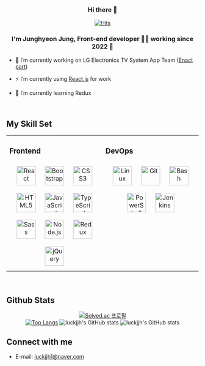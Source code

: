 <div align="center">
  
### Hi there 👋



<!--#### ⚒️Tech Stack⚒️--> 
[![Hits](https://hits.seeyoufarm.com/api/count/incr/badge.svg?url=https://github.com/luckjjh&count_bg=%2379C83D&title_bg=%23555555&icon=&icon_color=%23E7E7E7&title=hits&edge_flat=true)](https://github.com/luckjjh)
</div>

### <div align="center">I'm Junghyeon Jung, Front-end developer 👨‍💻 working since 2022 🚀</div>  
  

- 🔭 I’m currently working on LG Electronics TV System App Team ([Enact part](https://github.com/enactjs/enact))
  

- ⚡ I’m currently using [React.js](https://github.com/facebook/react) for work 


- 🌱 I’m currently learning Redux  

  

<br/>  

## My Skill Set  
<div align="center">
<table><tr><td valign="top" width="33%">

### Frontend  

<div align="center">  
<img style="margin: 10px" src="https://profilinator.rishav.dev/skills-assets/react-original-wordmark.svg" alt="React" height="50" />  
<img style="margin: 10px" src="https://profilinator.rishav.dev/skills-assets/bootstrap-plain.svg" alt="Bootstrap" height="50" />  
<img style="margin: 10px" src="https://profilinator.rishav.dev/skills-assets/css3-original-wordmark.svg" alt="CSS3" height="50" />  
<img style="margin: 10px" src="https://profilinator.rishav.dev/skills-assets/html5-original-wordmark.svg" alt="HTML5" height="50" />  
<img style="margin: 10px" src="https://profilinator.rishav.dev/skills-assets/javascript-original.svg" alt="JavaScript" height="50" />  
<img style="margin: 10px" src="https://profilinator.rishav.dev/skills-assets/typescript-original.svg" alt="TypeScript" height="50" />  
<img style="margin: 10px" src="https://profilinator.rishav.dev/skills-assets/sass-original.svg" alt="Sass" height="50" />  
<img style="margin: 10px" src="https://profilinator.rishav.dev/skills-assets/nodejs-original-wordmark.svg" alt="Node.js" height="50" />  
<img style="margin: 10px" src="https://profilinator.rishav.dev/skills-assets/redux-original.svg" alt="Redux" height="50" />  
<img style="margin: 10px" src="https://profilinator.rishav.dev/skills-assets/jquery.png" alt="jQuery" height="50" />  
</div>
</td>
<td valign="top" width="33%">

### DevOps  

<div align="center">  
<img style="margin: 10px" src="https://profilinator.rishav.dev/skills-assets/linux-original.svg" alt="Linux" height="50" />  
<img style="margin: 10px" src="https://profilinator.rishav.dev/skills-assets/git-scm-icon.svg" alt="Git" height="50" />  
<img style="margin: 10px" src="https://profilinator.rishav.dev/skills-assets/gnu_bash-icon.svg" alt="Bash" height="50" />  
<img style="margin: 10px" src="https://profilinator.rishav.dev/skills-assets/powershell.png" alt="PowerShell" height="50" />  
<img style="margin: 10px" src="https://profilinator.rishav.dev/skills-assets/jenkins-icon.svg" alt="Jenkins" height="50" />  
</div>
</td></tr></table>  

<br/>  
</div>

## Github Stats  
<div align="center">

[![Solved.ac
프로필](http://mazassumnida.wtf/api/generate_badge?boj=luckjjh)](https://solved.ac/luckjjh)
</br>
[![Top Langs](https://github-readme-stats.vercel.app/api/top-langs/?username=luckjjh&layout=compact)](https://github.com/anuraghazra/github-readme-stats)
![luckjjh's GitHub stats](https://github-readme-stats.vercel.app/api?username=luckjjh&theme=dark&show_icons=true)
![luckjjh's GitHub stats](https://github-profile-summary-cards.vercel.app/api/cards/profile-details?username=luckjjh&theme=monokai)
</div>



## Connect with me  
* E-mail: luckjjh1@naver.com

<br/>  
